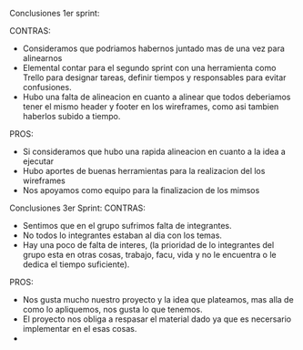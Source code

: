 Conclusiones 1er sprint:

CONTRAS:
- Consideramos que podriamos habernos juntado mas de una vez para alinearnos
- Elemental contar para el segundo sprint con una herramienta como Trello para designar tareas, definir tiempos y responsables para evitar confusiones.
- Hubo una falta de alineacion en cuanto a alinear que todos deberiamos tener el mismo header y footer en los wireframes, como asi tambien haberlos subido a tiempo. 

PROS:
- Si consideramos que hubo una rapida alineacion en cuanto a la idea a ejecutar
- Hubo aportes de buenas herramientas para la realizacion del los wireframes
- Nos apoyamos como equipo para la finalizacion de los mimsos



Conclusiones 3er Sprint: 
CONTRAS:
- Sentimos que en el grupo sufrimos falta de integrantes.
- No todos lo integrantes estaban al dia con los temas.
- Hay una poco de falta de interes, (la prioridad de lo integrantes del grupo esta en otras cosas, trabajo, facu, vida y no le encuentra o le dedica el tiempo suficiente).

PROS:
- Nos gusta mucho nuestro proyecto y la idea que plateamos, mas alla de como lo apliquemos, nos gusta lo que tenemos.
- El proyecto nos obliga a respasar el material dado ya que es necersario implementar en el esas cosas. 
- 
